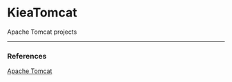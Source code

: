 # KieaTomcat
Apache Tomcat projects


--------------------------------------
### References

[Apache Tomcat](http://tomcat.apache.org/ "Apache Tomcat")

